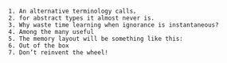 
	1. An alternative terminology calls，
    2. for abstract types it almost never is.
	3. Why waste time learning when ignorance is instantaneous?
	4. Among the many useful
	5. The memory layout will be something like this:
	6. Out of the box
	7. Don’t reinvent the wheel!